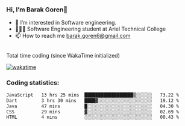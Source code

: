 ###  Hi, I’m Barak Goren👋
- 👀 I’m interested in Software engineering.
- 👨🏼‍🎓 Software Engineering student at Ariel Technical College
- 📫 How to reach me barak.goren6@gmail.com
##
Total time coding (since WakaTime initialized)

[![wakatime](https://wakatime.com/badge/user/5cc5ec80-a806-4ca2-a704-db29274e48cd.svg)](https://wakatime.com/@5cc5ec80-a806-4ca2-a704-db29274e48cd)

   
### Coding statistics:

<!--START_SECTION:waka-->

```txt
JavaScript   13 hrs 25 mins  ██████████████████▒░░░░░░   73.22 %
Dart         3 hrs 30 mins   ████▓░░░░░░░░░░░░░░░░░░░░   19.12 %
Java         47 mins         █░░░░░░░░░░░░░░░░░░░░░░░░   04.30 %
CSS          29 mins         ▓░░░░░░░░░░░░░░░░░░░░░░░░   02.69 %
HTML         4 mins          ░░░░░░░░░░░░░░░░░░░░░░░░░   00.43 %
```

<!--END_SECTION:waka-->

<!---
barakgoren/barakgoren is a ✨ special ✨ repository because its `README.md` (this file) appears on your GitHub profile.
You can click the Preview link to take a look at your changes.
--->
